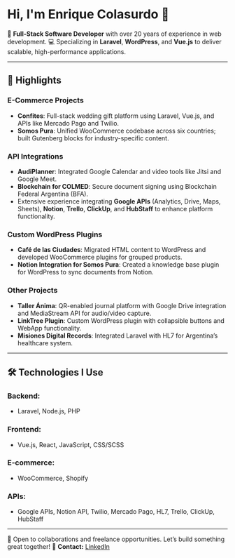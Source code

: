 # Hi, I'm Enrique Colasurdo 👋


🎯 **Full-Stack Software Developer** with over 20 years of experience in web development. 
💻 Specializing in **Laravel**, **WordPress**, and **Vue.js** to deliver scalable, high-performance applications.


---


## 🔗 Highlights


### **E-Commerce Projects**
- **Confites**: Full-stack wedding gift platform using Laravel, Vue.js, and APIs like Mercado Pago and Twilio. 
- **Somos Pura**: Unified WooCommerce codebase across six countries; built Gutenberg blocks for industry-specific content.


### **API Integrations**
- **AudiPlanner**: Integrated Google Calendar and video tools like Jitsi and Google Meet. 
- **Blockchain for COLMED**: Secure document signing using Blockchain Federal Argentina (BFA). 
- Extensive experience integrating **Google APIs** (Analytics, Drive, Maps, Sheets), **Notion**, **Trello**, **ClickUp**, and **HubStaff** to enhance platform functionality.


### **Custom WordPress Plugins**
- **Café de las Ciudades**: Migrated HTML content to WordPress and developed WooCommerce plugins for grouped products. 
- **Notion Integration for Somos Pura**: Created a knowledge base plugin for WordPress to sync documents from Notion.


### **Other Projects**
- **Taller Ánima**: QR-enabled journal platform with Google Drive integration and MediaStream API for audio/video capture. 
- **LinkTree Plugin**: Custom WordPress plugin with collapsible buttons and WebApp functionality. 
- **Misiones Digital Records**: Integrated Laravel with HL7 for Argentina’s healthcare system.


---

## 🛠️ Technologies I Use


### **Backend:** 
- Laravel, Node.js, PHP


### **Frontend:** 
- Vue.js, React, JavaScript, CSS/SCSS


### **E-commerce:** 
- WooCommerce, Shopify


### **APIs:** 
- Google APIs, Notion API, Twilio, Mercado Pago, HL7, Trello, ClickUp, HubStaff


---


🌟 Open to collaborations and freelance opportunities. Let’s build something great together! 
📧 **Contact:** [LinkedIn](https://linkedin.com/in/ecolasurdo)
